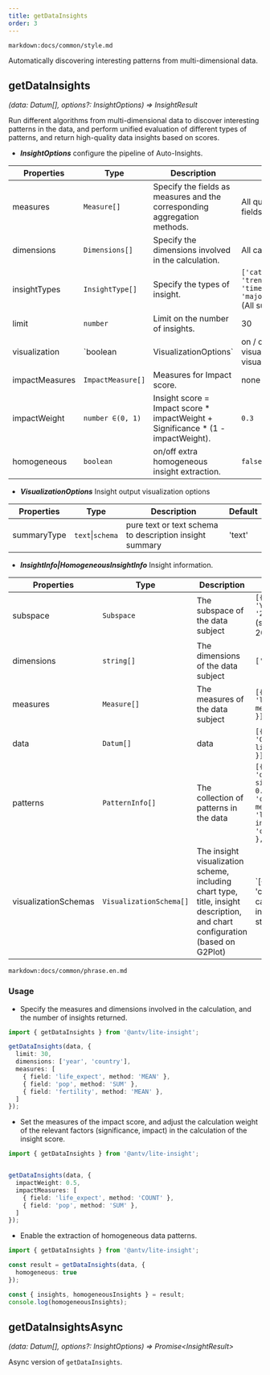 ```yaml
---
title: getDataInsights
order: 3
---
```


`markdown:docs/common/style.md`

<div class="doc-md">

Automatically discovering interesting patterns from multi-dimensional data.

## **getDataInsights**
<i>(data: Datum[], options?: InsightOptions) => InsightResult</i>

Run different algorithms from multi-dimensional data to discover interesting patterns in the data, and perform unified evaluation of different types of patterns, and return high-quality data insights based on scores.
* ***InsightOptions*** configure the pipeline of Auto-Insights.

| Properties | Type | Description | Default|  
| ----| ---- | ---- | -----|
| measures | `Measure[]` | Specify the fields as measures and the corresponding aggregation methods. | All quantitative (numeric) fields |
| dimensions | `Dimensions[]` | Specify the dimensions involved in the calculation. | All categorical, time fields |
| insightTypes |  `InsightType[]` | Specify the types of insight. | `['category_outlier', 'trend', 'change_point', 'time_series_outlier', 'majority','low_variance']`(All supported types) |
| limit |  `number` | Limit on the number of insights. | 30 |
| visualization |  `boolean | VisualizationOptions` | on / off the output of visualization scheme, or visualization options. | `false` |
| impactMeasures |  `ImpactMeasure[]` | Measures for Impact score. | none |
| impactWeight |  `number ∈(0, 1)` | Insight score = Impact score * impactWeight + Significance * (1 - impactWeight). | `0.3` |
| homogeneous |  `boolean` | on/off extra homogeneous insight extraction. | `false` |

* ***VisualizationOptions*** Insight output visualization options

| Properties | Type | Description | Default| 
| ----| ---- | ---- | -----|
| summaryType |  `text`\|`schema` | pure text or text schema to description insight summary | 'text' |

* ***InsightInfo|HomogeneousInsightInfo*** Insight information.

| Properties | Type | Description | Example|  
| ----| ---- | ---- | -----|
| subspace | `Subspace` | The subspace of the data subject | `[{ dimension: 'Year', value: '2000' }]`(subspace: Year = 2000) |
| dimensions | `string[]` | The dimensions of the data subject | `['country']` |
| measures |  `Measure[]` | The measures of the data subject | `[{ field: 'life_expect', method: 'MEAN' }]` |
| data |  `Datum[]` | data | `[{ country: 'China', life_expect: 61 }]` |
| patterns |  `PatternInfo[]` | The collection of patterns in the data | `[{ type: 'outlier', significance: 0.98, dimension: 'country', measure: 'life_expect', index: 5, x: 'china', y: '43' }, ...]` |
| visualizationSchemas |  `VisualizationSchema[]` | The insight visualization scheme, including chart type, title, insight description, and chart configuration (based on G2Plot) | `[{ type: 'column_chart', caption: string, insightSummaries: string[] | IPhrase[][], chartSchema: G2PlotConfig }]` |

`markdown:docs/common/phrase.en.md`

### Usage

* Specify the measures and dimensions involved in the calculation, and the number of insights returned.

```ts
import { getDataInsights } from '@antv/lite-insight';

getDataInsights(data, {
  limit: 30,
  dimensions: ['year', 'country'],
  measures: [
    { field: 'life_expect', method: 'MEAN' },
    { field: 'pop', method: 'SUM' },
    { field: 'fertility', method: 'MEAN' },
  ]
});
```

* Set the measures of the impact score, and adjust the calculation weight of the relevant factors (significance, impact) in the calculation of the insight score.

```ts
import { getDataInsights } from '@antv/lite-insight';


getDataInsights(data, {
  impactWeight: 0.5,
  impactMeasures: [
    { field: 'life_expect', method: 'COUNT' },
    { field: 'pop', method: 'SUM' },
  ]
});
```

* Enable the extraction of homogeneous data patterns.

```ts
import { getDataInsights } from '@antv/lite-insight';

const result = getDataInsights(data, {
  homogeneous: true
});

const { insights, homogeneousInsights } = result;
console.log(homogeneousInsights);

```


## **getDataInsightsAsync**
<i>(data: Datum[], options?: InsightOptions) => Promise\<InsightResult></i>

Async version of ```getDataInsights```.

</div>

